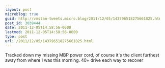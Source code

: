 ```yaml
---
layout: post
microblog: true
guid: http://vmstan-tweets.micro.blog/2011/12/05/143796518275661825.html
post_id: 3039444
date: 2011-12-05T14:58:56-0600
lastmod: 2011-12-05T14:58:56-0600
type: post
url: /2011/12/05/143796518275661825.html
---
```

Tracked down my missing MBP power cord, of course it's the client furthest away from where I was this morning. 40+ drive each way to recover
